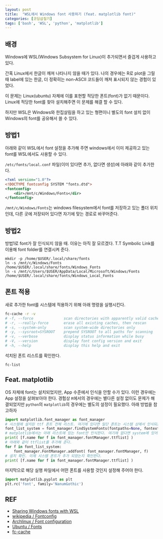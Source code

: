 ```yaml
---
layout: post
title:  "WSL에서 Windows font 사용하기 (feat. matplotlib font)"
categories: [코딩삽질기]
tags: ['bash', 'WSL', 'python', 'matplotlib']
---
```



## 배경

Windows에 WSL(Windows Subsystem for Linux)이 추가되면서 즐겁게 사용하고 있다. 

간혹 Linux에서 한글이 깨져 나타나지 않을 때가 있다. 나의 경우에는 R로 plot을 그릴 때 label에 있는 한글, 더 정확히는 non-ASCII 코드들이 깨져 표시되지 않는 경험이 있었다. 

이 문제는 Linux(ubuntu) 자체에 이를 표현할 적당한 폰트(font)가 없기 때문이다. Linux에 적당한 font를 찾아 설치해주면 이 문제를 해결 할 수 있다. 

하지만 WSL은 Windows와 한집살림을 하고 있는 형편이니 별도의 font 설치 없이 Windows의 font를 공유해서 쓸 수 있다. 

## 방법1

아래와 같이 WSL에서 font 설정을 추가해 주면 windows에서 이미 제공하고 있는 font를 WSL에서도 사용할 수 있다. 

`/etc/fonts/local.conf` 파일(이미 있다면 추가, 없다면 생성)에 아래와 같이 추가한다. 

```xml
<?xml version="1.0"?>
<!DOCTYPE fontconfig SYSTEM "fonts.dtd">
<fontconfig>
    <dir>/mnt/c/Windows/Fonts</dir>
</fontconfig>
```

`/mnt/c/Windows/Fonts`는 windows filesystem에서 font를 저장하고 있는 폴더 위치인데, 다른 곳에 저장되어 있다면 자기에 맞는 경로로 바꾸어준다. 

## 방법2

방법1로 font가 잘 인식되지 않을 때. 이유는 아직 잘 모르겠다. T.T Symbolic Link를 이용해 font folder를 연결시켜 준다. 

```
mkdir -p /home/$USER/.local/share/fonts
ln -s /mnt/c/Windows/Fonts /home/$USER/.local/share/fonts/Windows_Fonts
ln -s /mnt/c/Users/$USER/AppData/Local/Microsoft/Windows/Fonts /home/$USER/.local/share/fonts/Windows_Local_Fonts
```

## 폰트 적용

새로 추가한 font를 시스템에 적용하기 위해 아래 명령을 실행시킨다.

```bash
fc-cache -r -v
# -f, --force              scan directories with apparently valid caches
# -r, --really-force       erase all existing caches, then rescan
# -s, --system-only        scan system-wide directories only
# -y, --sysroot=SYSROOT    prepend SYSROOT to all paths for scanning
# -v, --verbose            display status information while busy
# -V, --version            display font config version and exit
# -h, --help               display this help and exit
```

석치된 폰트 리스트를 확인한다. 

```
fc-list
```

## Feat. matplotlib

OS 자체에 font는 설치되었지만, App 수준에서 인식을 안할 수가 있다. 이런 경우에는 App 설정을 살펴보아야 한다. 경험상 `R`에서의 경우에는 별다른 설정 없이도 문제가 해결되었지만 `python`의 `matplotlib`의 경우에는 별도의 설정이 필요했다. 아래 방법을 참고하자

```python
import matplotlib.font_manager as font_manager
# 시스템에 설치된 ttf 폰트 전체 리스트. 여기에 있다면 일단 폰트는 시스템 상에서 인식되는 것이다.
font_list_system = font_manager.findSystemFonts(fontpaths=None, fontext='ttf')
# matplotlib에서는 아래 리스트에 있는 font만 인식한다. 여기에 없다면 system에 있어도 불러오지 않는다. 
print( [f.name for f in font_manager.fontManager.ttflist] )
# 아래와 같이 ttflist를 추가해 준다. 
for f in font_list_system:
    font_manager.FontManager.addfont( font_manager.fontManager, f)
# 설치 확인. 이제 시스템 폰트가 추가 되었는지 확인한다. 
print( [f.name for f in font_manager.fontManager.ttflist] )
```

마지막으로 해당 실행 파일에서 어떤 폰트를 사용할 것인지 설정해 주어야 한다. 

```python
import matplotlib.pyplot as plt
plt.rc('font', family='NanumGothic')
```

## REF

* [Sharing Windows fonts with WSL](https://x410.dev/cookbook/wsl/sharing-windows-fonts-with-wsl/)
* [wikipedia / Fontconfig](https://en.wikipedia.org/wiki/Fontconfig)
* [Archlinux / Font configuration](https://wiki.archlinux.org/title/font_configuration)
* [Ubuntu / Fonts](https://wiki.ubuntu.com/Fonts)
* [fc-cache](https://linux.die.net/man/1/fc-cache)